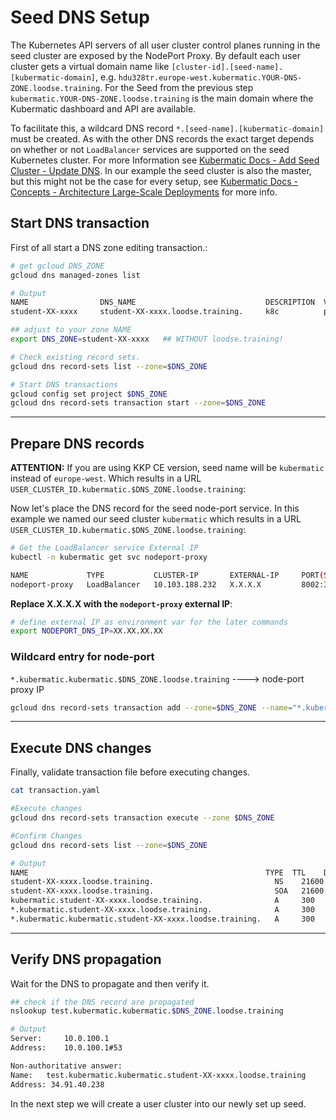 # Seed DNS Setup

The Kubernetes API servers of all user cluster control planes running in the seed cluster are exposed by the NodePort Proxy. By default each user cluster gets a virtual domain name like `[cluster-id].[seed-name].[kubermatic-domain]`, e.g. `hdu328tr.europe-west.kubermatic.YOUR-DNS-ZONE.loodse.training`. For the Seed from the previous step `kubermatic.YOUR-DNS-ZONE.loodse.training` is the main domain where the Kubermatic dashboard and API are available.

To facilitate this, a wildcard DNS record `*.[seed-name].[kubermatic-domain]` must be created. As with the other DNS records the exact target depends on whether or not `LoadBalancer` services are supported on the seed Kubernetes cluster. For more Information see [Kubermatic Docs - Add Seed Cluster - Update DNS](https://docs.kubermatic.com/kubermatic/master/guides/installation/add_seed_cluster_ce/#:~:text=Update,Depending). In our example the seed cluster is also the master, but this might not be the case for every setup, see [Kubermatic Docs - Concepts - Architecture Large-Scale Deployments](https://docs.kubermatic.com/kubermatic/master/architecture/) for more info.

## Start DNS transaction

First of all start a DNS zone editing transaction.:

```bash
# get gcloud DNS_ZONE
gcloud dns managed-zones list
```

```bash
# Output
NAME                DNS_NAME                             DESCRIPTION  VISIBILITY
student-XX-xxxx     student-XX-xxxx.loodse.training.     k8c          public
```

```bash
## adjust to your zone NAME 
export DNS_ZONE=student-XX-xxxx   ## WITHOUT loodse.training!

# Check existing record sets.
gcloud dns record-sets list --zone=$DNS_ZONE

# Start DNS transactions
gcloud config set project $DNS_ZONE
gcloud dns record-sets transaction start --zone=$DNS_ZONE
```

---
## Prepare DNS records
**ATTENTION:** If you are using KKP CE version, seed name will be `kubermatic` instead of `europe-west`. Which results in a URL `USER_CLUSTER_ID.kubermatic.$DNS_ZONE.loodse.training`:

Now let's place the DNS record for the seed node-port service. In this example we named our seed cluster `kubermatic` which results in a URL `USER_CLUSTER_ID.kubermatic.$DNS_ZONE.loodse.training`:

```bash
# Get the LoadBalancer service External IP
kubectl -n kubermatic get svc nodeport-proxy
```

```bash
NAME             TYPE           CLUSTER-IP       EXTERNAL-IP     PORT(S)          AGE
nodeport-proxy   LoadBalancer   10.103.188.232   X.X.X.X         8002:31232/TCP   36m
```

**Replace  X.X.X.X with the `nodeport-proxy` external IP**:

```bash
# define external IP as environment var for the later commands
export NODEPORT_DNS_IP=XX.XX.XX.XX
```

### Wildcard entry for node-port

`*.kubermatic.kubermatic.$DNS_ZONE.loodse.training` ----> node-port proxy IP

```bash
gcloud dns record-sets transaction add --zone=$DNS_ZONE --name="*.kubermatic.kubermatic.$DNS_ZONE.loodse.training" --ttl 300 --type A  $NODEPORT_DNS_IP
```

---

## Execute DNS changes

Finally, validate transaction file before executing changes.

```bash
cat transaction.yaml

#Execute changes
gcloud dns record-sets transaction execute --zone $DNS_ZONE

#Confirm Changes
gcloud dns record-sets list --zone=$DNS_ZONE
```

```bash
# Output
NAME                                                     TYPE  TTL    DATA
student-XX-xxxx.loodse.training.                           NS    21600  ns-cloud-e1.googledomains.com.,ns-cloud-e2.googledomains.com.,ns-cloud-e3.googledomains.com.,ns-cloud-e4.googledomains.com.
student-XX-xxxx.loodse.training.                           SOA   21600  ns-cloud-e1.googledomains.com. cloud-dns-hostmaster.google.com. 6 21600 3600 259200 300
kubermatic.student-XX-xxxx.loodse.training.                A     300    34.91.40.238
*.kubermatic.student-XX-xxxx.loodse.training.              A     300    34.91.40.238
*.kubermatic.kubermatic.student-XX-xxxx.loodse.training.   A     300    34.91.118.218
```

---

## Verify DNS propagation

Wait for the DNS to propagate and then verify it.

```bash
## check if the DNS record are propagated
nslookup test.kubermatic.kubermatic.$DNS_ZONE.loodse.training
```

```bash
# Output
Server:		10.0.100.1
Address:	10.0.100.1#53

Non-authoritative answer:
Name:	test.kubermatic.kubermatic.student-XX-xxxx.loodse.training
Address: 34.91.40.238
```

In the next step we will create a user cluster into our newly set up seed.

